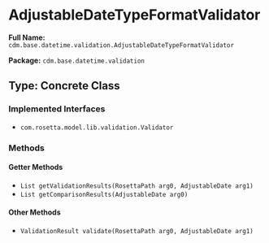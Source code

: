# AdjustableDateTypeFormatValidator

**Full Name:** `cdm.base.datetime.validation.AdjustableDateTypeFormatValidator`

**Package:** `cdm.base.datetime.validation`

## Type: Concrete Class

### Implemented Interfaces

- `com.rosetta.model.lib.validation.Validator`

### Methods

#### Getter Methods

- `List getValidationResults(RosettaPath arg0, AdjustableDate arg1)`
- `List getComparisonResults(AdjustableDate arg0)`

#### Other Methods

- `ValidationResult validate(RosettaPath arg0, AdjustableDate arg1)`

